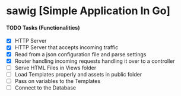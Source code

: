 # sawig [Simple Application In Go]

#### TODO Tasks (Functionalities)

- [x] HTTP Server
- [x] HTTP Server that accepts incoming traffic
- [x] Read from a json configuration file and parse settings
- [x] Router handling incoming requests handling it over to a controller
- [ ] Serve HTML Files in Views folder
- [ ] Load Templates properly and assets in public folder
- [ ] Pass on variables to the Templates
- [ ] Connect to the Database
